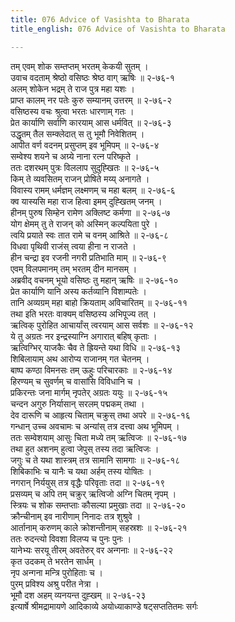 ```yaml
---
title: 076 Advice of Vasishta to Bharata
title_english: 076 Advice of Vasishta to Bharata

---
```

<div class="audioEmbed"  caption="श्रीराम-हरिसीताराममूर्ति-घनपाठिभ्यां वचनम्" src="https://archive.org/download/Ramayana-recitation-Sriram-harisItArAmamUrti-Ghanapaati-v2/Kanda_2/Kanda_2_AYK-076-Dasharathasya_Auordhva_Dehikam_.mp3"></div>

तम् एवम् शोक सम्तप्तम् भरतम् केकयी सुतम् ।  
उवाच वदताम् श्रेष्ठो वसिष्ठः श्रेष्ठ वाग् ऋषिः ॥ २-७६-१  
अलम् शोकेन भद्रम् ते राज पुत्र महा यशः ।  
प्राप्त कालम् नर पतेः कुरु सम्यानम् उत्तरम् ॥ २-७६-२  
वसिष्ठस्य वचः श्रुत्वा भरतः धारणाम् गतः ।  
प्रेत कार्याणि सर्वाणि कारयाम् आस धर्मवित् ॥ २-७६-३  
उद्धृतम् तैल सम्क्लेदात् स तु भूमौ निवेशितम् ।  
आपीत वर्ण वदनम् प्रसुप्तम् इव भूमिपम् ॥ २-७६-४  
सम्वेश्य शयने च अग्र्ये नाना रत्न परिष्कृते ।  
ततः दशरथम् पुत्रः विललाप सुदुह्खितः ॥ २-७६-५  
किम् ते व्यवसितम् राजन् प्रोषिते मय्य् अनागते ।  
विवास्य रामम् धर्मज्ञम् लक्ष्मणम् च महा बलम् ॥ २-७६-६  
क्व यास्यसि महा राज हित्वा इमम् दुह्खितम् जनम् ।  
हीनम् पुरुष सिम्हेन रामेण अक्लिष्ट कर्मणा ॥ २-७६-७  
योग क्षेमम् तु ते राजन् को अस्मिन् कल्पयिता पुरे ।  
त्वयि प्रयाते स्वः तात रामे च वनम् आश्रिते ॥ २-७६-८  
विधवा पृथिवी राजंस् त्वया हीना न राजते ।  
हीन चन्द्रा इव रजनी नगरी प्रतिभाति माम् ॥ २-७६-९  
एवम् विलपमानम् तम् भरतम् दीन मानसम् ।  
अब्रवीद् वचनम् भूयो वसिष्ठः तु महान् ऋषिः ॥ २-७६-१०  
प्रेत कार्याणि यानि अस्य कर्तव्यानि विशाम्पतेः ।  
तानि अव्यग्रम् महा बाहो क्रियताम् अविचारितम् ॥ २-७६-११  
तथा इति भरतः वाक्यम् वसिष्ठस्य अभिपूज्य तत् ।  
ऋत्विक् पुरोहित आचार्यांस् त्वरयाम् आस सर्वशः ॥ २-७६-१२  
ये तु अग्रतः नर इन्द्रस्याग्नि अगारात् बहिष् कृताः ।  
ऋत्विग्भिर् याजकैः चैव ते ह्रियन्ते यथा विधि ॥ २-७६-१३  
शिबिलायाम् अथ आरोप्य राजानम् गत चेतनम् ।  
बाष्प कण्ठा विमनसः तम् ऊहुः परिचारकाः ॥ २-७६-१४  
हिरण्यम् च सुवर्णम् च वासांसि विविधानि च ।  
प्रकिरन्तः जना मार्गम् नृपतेर् अग्रतः ययुः ॥ २-७६-१५  
चन्दन अगुरु निर्यासान् सरलम् पद्मकम् तथा ।  
देव दारूणि च आहृत्य चिताम् चक्रुस् तथा अपरे ॥ २-७६-१६  
गन्धान् उच्च अवचामः च अन्यांस् तत्र दत्त्वा अथ भूमिपम् ।  
ततः सम्वेशयाम् आसुः चिता मध्ये तम् ऋत्विजः ॥ २-७६-१७  
तथा हुत अशनम् हुत्वा जेपुस् तस्य तदा ऋत्विजः ।  
जगुः च ते यथा शास्त्रम् तत्र सामानि सामगाः ॥ २-७६-१८  
शिबिकाभिः च यानैः च यथा अर्हम् तस्य योषितः ।  
नगरान् निर्ययुस् तत्र वृद्धैः परिवृताः तदा ॥ २-७६-१९  
प्रसव्यम् च अपि तम् चक्रुर् ऋत्विजो अग्नि चितम् नृपम् ।  
स्त्रियः च शोक सम्तप्ताः कौसल्या प्रमुखाः तदा ॥ २-७६-२०  
क्रौन्चीनाम् इव नारीणाम् निनादः तत्र शुश्रुवे ।  
आर्तानाम् करुणम् काले क्रोशन्तीनाम् सहस्रशः ॥ २-७६-२१  
ततः रुदन्त्यो विवशा विलप्य च पुनः पुनः ।  
यानेभ्यः सरयू तीरम् अवतेरुर् वर अन्गनाः ॥ २-७६-२२  
कृत उदकम् ते भरतेन सार्धम् ।  
नृप अन्गना मन्त्रि पुरोहिताः च ।  
पुरम् प्रविश्य अश्रु परीत नेत्रा ।  
भूमौ दश अहम् व्यनयन्त दुह्खम् ॥ २-७६-२३  
इत्यार्षे श्रीमद्रामायणे आदिकाव्ये अयोध्याकाण्डे षट्सप्ततितमः सर्गः